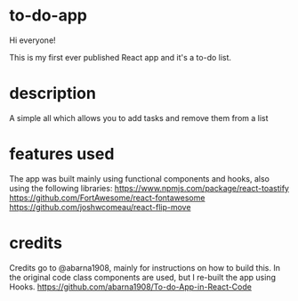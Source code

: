 # to-do-app
Hi everyone!

This is my first ever published React app and it's a to-do list. 

# description
A simple all which allows you to add tasks and remove them from a list

# features used
The app was built mainly using functional components and hooks, also using the following libraries:
https://www.npmjs.com/package/react-toastify
https://github.com/FortAwesome/react-fontawesome
https://github.com/joshwcomeau/react-flip-move

# credits
Credits go to @abarna1908, mainly for instructions on how to build this. In the original code class components are used, but I re-built the app using Hooks.
https://github.com/abarna1908/To-do-App-in-React-Code
